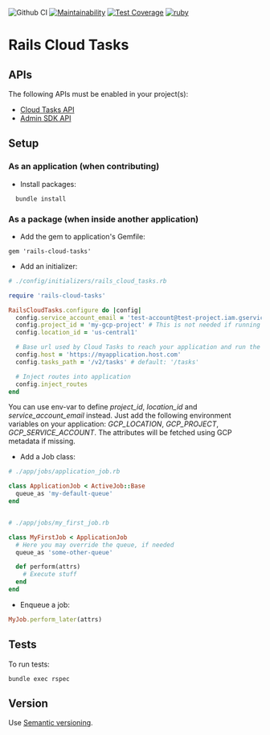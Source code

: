 ![Github CI](https://github.com/flamingo-run/rails-cloud-tasks/workflows/Github%20CI/badge.svg)
[![Maintainability](https://api.codeclimate.com/v1/badges/00d8532b0dd6a345474a/maintainability)](https://codeclimate.com/github/flamingo-run/rails-cloud-tasks/maintainability)
[![Test Coverage](https://api.codeclimate.com/v1/badges/00d8532b0dd6a345474a/test_coverage)](https://codeclimate.com/github/flamingo-run/rails-cloud-tasks/test_coverage)
[![ruby](https://img.shields.io/badge/ruby-2.7-red.svg)]()

# Rails Cloud Tasks

## APIs

The following APIs must be enabled in your project(s):

- [Cloud Tasks API](https://console.cloud.google.com/marketplace/product/google/cloudtasks.googleapis.com)
- [Admin SDK API](https://console.cloud.google.com/marketplace/product/google/admin.googleapis.com)

## Setup

### As an application (when contributing)

- Install packages:

```
  bundle install
```

### As a package (when inside another application)

- Add the gem to application's Gemfile:
```
gem 'rails-cloud-tasks'
```

- Add an initializer:
```ruby
# ./config/initializers/rails_cloud_tasks.rb

require 'rails-cloud-tasks'

RailsCloudTasks.configure do |config|
  config.service_account_email = 'test-account@test-project.iam.gserviceaccount.com'
  config.project_id = 'my-gcp-project' # This is not needed if running on GCE
  config.location_id = 'us-central1'

  # Base url used by Cloud Tasks to reach your application and run the tasks
  config.host = 'https://myapplication.host.com'
  config.tasks_path = '/v2/tasks' # default: '/tasks'

  # Inject routes into application
  config.inject_routes
end
```

You can use env-var to define _project_id_, _location_id_ and _service_account_email_ instead. Just add the following environment variables on your application: _GCP_LOCATION_, _GCP_PROJECT_, _GCP_SERVICE_ACCOUNT_.  The attributes will be fetched using GCP metadata if missing.

- Add a Job class:
```ruby
# ./app/jobs/application_job.rb

class ApplicationJob < ActiveJob::Base
  queue_as 'my-default-queue'
end


# ./app/jobs/my_first_job.rb

class MyFirstJob < ApplicationJob
  # Here you may override the queue, if needed
  queue_as 'some-other-queue'

  def perform(attrs)
    # Execute stuff
  end
end
```

- Enqueue a job:
```ruby
MyJob.perform_later(attrs)
```
## Tests

To run tests:

```
bundle exec rspec
```


## Version

Use [Semantic versioning](https://semver.org/).
